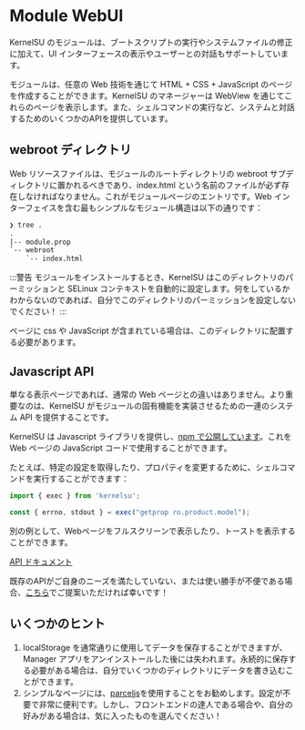 # Module WebUI

KernelSU のモジュールは、ブートスクリプトの実行やシステムファイルの修正に加えて、UI インターフェースの表示やユーザーとの対話もサポートしています。

モジュールは、任意の Web 技術を通じて HTML + CSS + JavaScript のページを作成することができます。KernelSU のマネージャーは WebView を通じてこれらのページを表示します。また、シェルコマンドの実行など、システムと対話するためのいくつかのAPIを提供しています。

## webroot ディレクトリ

Web リソースファイルは、モジュールのルートディレクトリの webroot サブディレクトリに置かれるべきであり、index.html という名前のファイルが必ず存在しなければなりません。これがモジュールページのエントリです。Web インターフェイスを含む最もシンプルなモジュール構造は以下の通りです：

```txt
❯ tree .
.
|-- module.prop
`-- webroot
    `-- index.html
```

:::警告
モジュールをインストールするとき、KernelSU はこのディレクトリのパーミッションと SELinux コンテキストを自動的に設定します。何をしているかわからないのであれば、自分でこのディレクトリのパーミッションを設定しないでください！
:::

ページに css や JavaScript が含まれている場合は、このディレクトリに配置する必要があります。

## Javascript API

単なる表示ページであれば、通常の Web ページとの違いはありません。より重要なのは、KernelSU がモジュールの固有機能を実装させるための一連のシステム API を提供することです。

KernelSU は Javascript ライブラリを提供し、[npm で公開しています](https://www.npmjs.com/package/kernelsu)。これを Web ページの JavaScript コードで使用することができます。

たとえば、特定の設定を取得したり、プロパティを変更するために、シェルコマンドを実行することができます：

```javascript
import { exec } from 'kernelsu';

const { errno, stdout } = exec("getprop ro.product.model");
```

別の例として、Webページをフルスクリーンで表示したり、トーストを表示することができます。

[API ドキュメント](https://www.npmjs.com/package/kernelsu)

既存のAPIがご自身のニーズを満たしていない、または使い勝手が不便である場合、[こちら](https://github.com/tiann/KernelSU/issues)でご提案いただければ幸いです！

## いくつかのヒント

1. localStorage を通常通りに使用してデータを保存することができますが、Manager アプリをアンインストールした後には失われます。永続的に保存する必要がある場合は、自分でいくつかのディレクトリにデータを書き込むことができます。
2. シンプルなページには、[parceljs](https://parceljs.org/)を使用することをお勧めします。設定が不要で非常に便利です。しかし、フロントエンドの達人である場合や、自分の好みがある場合は、気に入ったものを選んでください！
